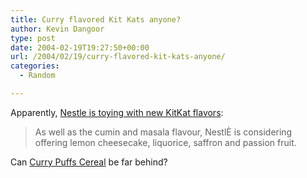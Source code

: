 ```yaml
---
title: Curry flavored Kit Kats anyone?
author: Kevin Dangoor
type: post
date: 2004-02-19T19:27:50+00:00
url: /2004/02/19/curry-flavored-kit-kats-anyone/
categories:
  - Random

---
```

Apparently, [Nestle is toying with new KitKat flavors][1]:

> As well as the cumin and masala flavour, NestlÈ is considering offering lemon cheesecake, liquorice, saffron and passion fruit.

Can [Curry Puffs Cereal][2] be far behind?

 [1]: http://www.thisislondon.co.uk/lifeandstyle/articles/9242221?source=Evening%20Standard "ThisisLondon"
 [2]: http://www.kendermedia.com/byproducts/art/1999/5/926478128/